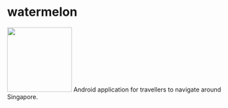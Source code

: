 # watermelon
<img src="http://wikiclipart.com/wp-content/uploads/2016/10/Watermelon-clip-art-7.png" width="150px"/>
Android application for travellers to navigate around Singapore.
